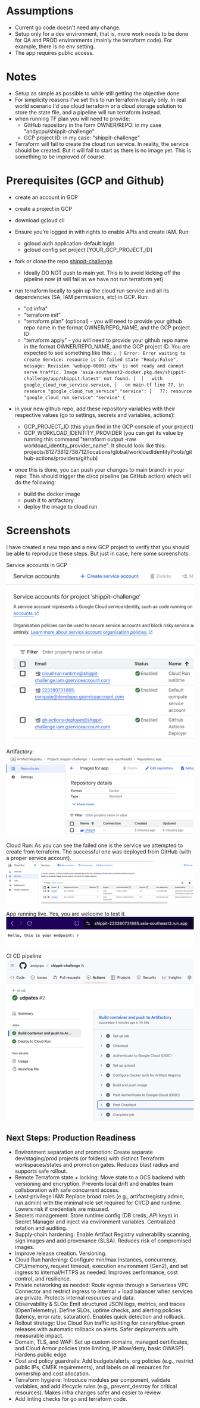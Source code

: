 # Assumptions
- Current go code doesn't need any change.
- Setup only for a dev environment, that is, more work needs to be done for QA and PROD environments (mainly the terraform code). For example, there is no env setting.
- The app requires public access.

# Notes
- Setup as simple as possible to while still getting the objective done.
- For simplicity reasons I've set this to run terraform locally only. In real world scenario I'd use cloud terraform or a cloud storage solution to store the state file, and a pipeline will run terraform instead.
- when running TF plan you will need to provide:
    - GitHub repository in the form OWNER/REPO: in my case "andycpu/shippit-challenge"
    - GCP project ID: in my case: "shippit-challenge"
- Terraform will fail to create the cloud run service. In reality, the service should be created. But it will fail to start as there is no image yet. This is something to be improved of course. 

# Prerequisites (GCP and Github)
- create an account in GCP
- create a project in GCP
- download gcloud cli
- Ensure you’re logged in with rights to enable APIs and create IAM. Run:
    - gcloud auth application-default login
    - gcloud config set project [YOUR_GCP_PROJECT_ID]
- fork or clone the repo [shippit-challenge](https://github.com/andycpu/shippit-challenge)
    - Ideally DO NOT push to main yet. This is to avoid kicking off the pipeline now (it will fail as we have not run terraform yet)
- run terraform locally to spin up the cloud run service and all its dependencies (SA, IAM permissions, etc) in GCP. Run:
    - "cd infra"
    - "terraform init"
    - "terraform plan" (optional) - you will need to provide your github repo name in the format OWNER/REPO_NAME, and the GCP project ID
    - "terraform apply" - you will need to provide your github repo name in the format OWNER/REPO_NAME, and the GCP project ID. You are expected to see something like this:
`
╷
│ Error: Error waiting to create Service: resource is in failed state "Ready:False", message: Revision 'webapp-00001-x6w' is not ready and cannot serve traffic. Image 'asia-southeast2-docker.pkg.dev/shippit-challenge/app/shippit:latest' not found.
│ 
│   with google_cloud_run_service.service,
│   on main.tf line 77, in resource "google_cloud_run_service" "service":
│   77: resource "google_cloud_run_service" "service" {
`

- in your new github repo, add these repository variables with their respective values (go to settings, secrets and variables, actions):
    - GCP_PROJECT_ID (this youn find in the GCP console of your project)
    - GCP_WORKLOAD_IDENTITY_PROVIDER (you can get its value by running this command "terraform output -raw workload_identity_provider_name". It should look like this: projects/81273812738712/locations/global/workloadIdentityPools/github-actions/providers/github)
- once this is done, you can push your changes to main branch in your repo. This should trigger the ci/cd pipeline (as GitHub action) which will do the following:
    - build the docker image
    - push it to artifactory
    - deploy the image to cloud run

# Screenshots
I have created a new repo and a new GCP project to verify that you should be able to reproduce these steps. But just in case, here some screenshots:

Service accounts in GCP
![alt text](docs/image-1.png)

Artifactory:
![alt text](docs/image-2.png)

Cloud Run:
As you can see the failed one is the service we attempted to create from terraform. The successful one was deployed from GitHub (with a proper service account).
![alt text](docs/image-3.png)

App running live. Yes, you are welcome to test it.
![alt text](docs/image-4.png)

CI CD pipeline
![alt text](docs/image.png)

## Next Steps: Production Readiness
- Environment separation and promotion: Create separate dev/staging/prod projects (or folders) with distinct Terraform workspaces/states and promotion gates. Reduces blast radius and supports safe rollout.
- Remote Terraform state + locking: Move state to a GCS backend with versioning and encryption. Prevents local drift and enables team collaboration with safe concurrent access.
- Least‑privilege IAM: Replace broad roles (e.g., artifactregistry.admin, run.admin) with the minimal role set required for CI/CD and runtime. Lowers risk if credentials are misused.
- Secrets management: Store runtime config (DB creds, API keys) in Secret Manager and inject via environment variables. Centralized rotation and auditing.
- Supply‑chain hardening: Enable Artifact Registry vulnerability scanning, sign images and add provenance (SLSA). Reduces risk of compromised images.
- Improve release creation. Versioning.
- Cloud Run hardening: Configure min/max instances, concurrency, CPU/memory, request timeout, execution environment (Gen2), and set ingress to internal/HTTPS as needed. Improves performance, cost control, and resilience.
- Private networking as needed: Route egress through a Serverless VPC Connector and restrict ingress to internal + load balancer when services are private. Protects internal resources and data.
- Observability & SLOs: Emit structured JSON logs, metrics, and traces (OpenTelemetry). Define SLOs, uptime checks, and alerting policies (latency, error rate, saturation). Enables quick detection and rollback.
- Rollout strategy: Use Cloud Run traffic splitting for canary/blue‑green releases with automatic rollback on alerts. Safer deployments with measurable impact.
- Domain, TLS, and WAF: Set up custom domains, managed certificates, and Cloud Armor policies (rate limiting, IP allow/deny, basic OWASP). Hardens public edge.
- Cost and policy guardrails: Add budgets/alerts, org policies (e.g., restrict public IPs, CMEK requirements), and labels on all resources for ownership and cost allocation.
- Terraform hygiene: Introduce modules per component, validate variables, and add lifecycle rules (e.g., prevent_destroy for critical resources). Makes infra changes safer and easier to review.
- Add linting checks for go and terraform code.
